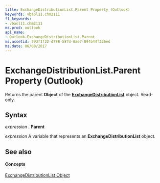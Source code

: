 ```yaml
---
title: ExchangeDistributionList.Parent Property (Outlook)
keywords: vbaol11.chm2111
f1_keywords:
- vbaol11.chm2111
ms.prod: outlook
api_name:
- Outlook.ExchangeDistributionList.Parent
ms.assetid: 793f1f22-d788-587d-0ae7-894b44f236ed
ms.date: 06/08/2017
---
```



# ExchangeDistributionList.Parent Property (Outlook)

Returns the parent  **Object** of the **[ExchangeDistributionList](exchangedistributionlist-object-outlook.md)** object. Read-only.


## Syntax

 _expression_ . **Parent**

 _expression_ A variable that represents an **ExchangeDistributionList** object.


## See also


#### Concepts


[ExchangeDistributionList Object](exchangedistributionlist-object-outlook.md)

